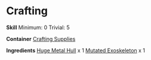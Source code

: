 <!-- TITLE: Huge Metal Shield -->
<!-- SUBTITLE: A giant plate of metal fixed to a chitinous arm -->

# Crafting
**Skill**
Minimum: 0
Trivial: 5

**Container**
[Crafting Supplies](crafting-supplies)

**Ingredients**
[Huge Metal Hull](huge-metal-hull) x 1
[Mutated Exoskeleton](mutated-exoskeleton) x 1